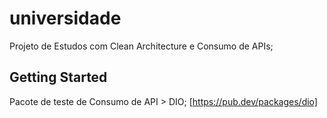 # universidade

Projeto de Estudos com Clean Architecture e Consumo de APIs;


## Getting Started

Pacote de teste de Consumo de API > DIO;
[https://pub.dev/packages/dio]
